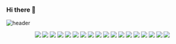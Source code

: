### Hi there 👋
![header](https://capsule-render.vercel.app/api?type=soft&color=auto&height=150&section=header&text=sik-yong%20github&fontSize=90)

<div align="center">
	<img src="https://img.shields.io/badge/Java-007396?style=flat&logo=Java&logoColor=white" />
	<img src="https://img.shields.io/badge/HTML5-E34F26?style=flat&logo=HTML5&logoColor=white" />
	<img src="https://img.shields.io/badge/CSS3-1572B6?style=flat&logo=CSS3&logoColor=white" />
	<img src="https://img.shields.io/badge/SPRINGBOOT-6DB33F?style=flat&logo=Spring Boot&logoColor=white" />
	<img src="https://img.shields.io/badge/RabbitMQ-FF6600?style=flat&logo=RabbitMq&logoColor=white" />
	<img src="https://img.shields.io/badge/Apache Kafka-231F20?style=flat&logo=Apache Kafka&logoColor=white" />
	<img src="https://img.shields.io/badge/MySQL-4479A1?style=flat&logo=MySQL&logoColor=white" />
	<img src="https://img.shields.io/badge/PostgreSQL-4169E1?style=flat&logo=PostgreSQL&logoColor=white" />
	<img src="https://img.shields.io/badge/IntelliJ-000000?style=flat&logo=IntelliJ IDEA&logoColor=white" />
	<img src="https://img.shields.io/badge/Eclipse-2C2255?style=flat&logo=Eclipse IDE&logoColor=white" />
	<img src="https://img.shields.io/badge/Linux-FCC624?style=flat&logo=Linux&logoColor=white" />
	<img src="https://img.shields.io/badge/Subversion-809CC9?style=flat&logo=Subversion&logoColor=white" />
	<img src="https://img.shields.io/badge/Github-181717?style=flat&logo=Github&logoColor=white" />
	<img src="https://img.shields.io/badge/Gitea-609926?style=flat&logo=Gitea&logoColor=white" />
	<img src="https://img.shields.io/badge/Argo-EF7B4D?style=flat&logo=Argo&logoColor=white" />
	<img src="https://img.shields.io/badge/Jenkins-D24939?style=flat&logo=Jenkins&logoColor=white" />
	<img src="https://img.shields.io/badge/Confluence-172B4D?style=flat&logo=Confluence&logoColor=white" />
	<img src="https://img.shields.io/badge/Slack-4A154B?style=flat&logo=Slack&logoColor=white" />
</div>

<!--
**sik-yong/sik-yong** is a ✨ _special_ ✨ repository because its `README.md` (this file) appears on your GitHub profile.

Here are some ideas to get you started:

- 🔭 I’m currently working on ...
- 🌱 I’m currently learning ...
- 👯 I’m looking to collaborate on ...
- 🤔 I’m looking for help with ...
- 💬 Ask me about ...
- 📫 How to reach me: ...
- 😄 Pronouns: ...
- ⚡ Fun fact: ...
-->

